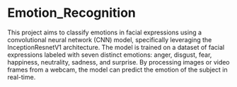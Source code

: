 # Emotion_Recognition
This project aims to classify emotions in facial expressions using a convolutional neural network (CNN) model, specifically leveraging the InceptionResnetV1 architecture. The model is trained on a dataset of facial expressions labeled with seven distinct emotions: anger, disgust, fear, happiness, neutrality, sadness, and surprise. By processing images or video frames from a webcam, the model can predict the emotion of the subject in real-time.

